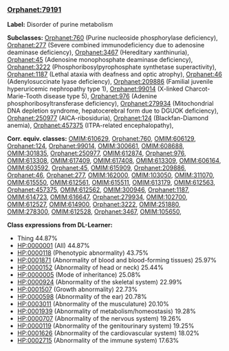 
### [Orphanet:79191](http://www.orpha.net/ORDO/Orphanet_79191)
**Label:** Disorder of purine metabolism

**Subclasses:** [Orphanet:760](http://www.orpha.net/ORDO/Orphanet_760) (Purine nucleoside phosphorylase deficiency), [Orphanet:277](http://www.orpha.net/ORDO/Orphanet_277) (Severe combined immunodeficiency due to adenosine deaminase deficiency), [Orphanet:3467](http://www.orpha.net/ORDO/Orphanet_3467) (Hereditary xanthinuria), [Orphanet:45](http://www.orpha.net/ORDO/Orphanet_45) (Adenosine monophosphate deaminase deficiency), [Orphanet:3222](http://www.orpha.net/ORDO/Orphanet_3222) (Phosphoribosylpyrophosphate synthetase superactivity), [Orphanet:1187](http://www.orpha.net/ORDO/Orphanet_1187) (Lethal ataxia with deafness and optic atrophy), [Orphanet:46](http://www.orpha.net/ORDO/Orphanet_46) (Adenylosuccinate lyase deficiency), [Orphanet:209886](http://www.orpha.net/ORDO/Orphanet_209886) (Familial juvenile hyperuricemic nephropathy type 1), [Orphanet:99014](http://www.orpha.net/ORDO/Orphanet_99014) (X-linked Charcot-Marie-Tooth disease type 5), [Orphanet:976](http://www.orpha.net/ORDO/Orphanet_976) (Adenine phosphoribosyltransferase deficiency), [Orphanet:279934](http://www.orpha.net/ORDO/Orphanet_279934) (Mitochondrial DNA depletion syndrome, hepatocerebral form due to DGUOK deficiency), [Orphanet:250977](http://www.orpha.net/ORDO/Orphanet_250977) (AICA-ribosiduria), [Orphanet:124](http://www.orpha.net/ORDO/Orphanet_124) (Blackfan-Diamond anemia), [Orphanet:457375](http://www.orpha.net/ORDO/Orphanet_457375) (ITPA-related encephalopathy), 

**Corr. equiv. classes:** [OMIM:610629](http://purl.obolibrary.org/obo/OMIM_610629), [Orphanet:760](http://www.orpha.net/ORDO/Orphanet_760), [OMIM:606129](http://purl.obolibrary.org/obo/OMIM_606129), [Orphanet:124](http://www.orpha.net/ORDO/Orphanet_124), [Orphanet:99014](http://www.orpha.net/ORDO/Orphanet_99014), [OMIM:300661](http://purl.obolibrary.org/obo/OMIM_300661), [OMIM:608688](http://purl.obolibrary.org/obo/OMIM_608688), [OMIM:301835](http://purl.obolibrary.org/obo/OMIM_301835), [Orphanet:250977](http://www.orpha.net/ORDO/Orphanet_250977), [OMIM:612874](http://purl.obolibrary.org/obo/OMIM_612874), [Orphanet:976](http://www.orpha.net/ORDO/Orphanet_976), [OMIM:613308](http://purl.obolibrary.org/obo/OMIM_613308), [OMIM:617409](http://purl.obolibrary.org/obo/OMIM_617409), [OMIM:617408](http://purl.obolibrary.org/obo/OMIM_617408), [OMIM:613309](http://purl.obolibrary.org/obo/OMIM_613309), [OMIM:606164](http://purl.obolibrary.org/obo/OMIM_606164), [OMIM:603592](http://purl.obolibrary.org/obo/OMIM_603592), [Orphanet:45](http://www.orpha.net/ORDO/Orphanet_45), [OMIM:615909](http://purl.obolibrary.org/obo/OMIM_615909), [Orphanet:209886](http://www.orpha.net/ORDO/Orphanet_209886), [Orphanet:46](http://www.orpha.net/ORDO/Orphanet_46), [Orphanet:277](http://www.orpha.net/ORDO/Orphanet_277), [OMIM:162000](http://purl.obolibrary.org/obo/OMIM_162000), [OMIM:103050](http://purl.obolibrary.org/obo/OMIM_103050), [OMIM:311070](http://purl.obolibrary.org/obo/OMIM_311070), [OMIM:615550](http://purl.obolibrary.org/obo/OMIM_615550), [OMIM:612561](http://purl.obolibrary.org/obo/OMIM_612561), [OMIM:615511](http://purl.obolibrary.org/obo/OMIM_615511), [OMIM:613179](http://purl.obolibrary.org/obo/OMIM_613179), [OMIM:612563](http://purl.obolibrary.org/obo/OMIM_612563), [Orphanet:457375](http://www.orpha.net/ORDO/Orphanet_457375), [OMIM:612562](http://purl.obolibrary.org/obo/OMIM_612562), [OMIM:300946](http://purl.obolibrary.org/obo/OMIM_300946), [Orphanet:1187](http://www.orpha.net/ORDO/Orphanet_1187), [OMIM:614723](http://purl.obolibrary.org/obo/OMIM_614723), [OMIM:616647](http://purl.obolibrary.org/obo/OMIM_616647), [Orphanet:279934](http://www.orpha.net/ORDO/Orphanet_279934), [OMIM:102700](http://purl.obolibrary.org/obo/OMIM_102700), [OMIM:612527](http://purl.obolibrary.org/obo/OMIM_612527), [OMIM:614900](http://purl.obolibrary.org/obo/OMIM_614900), [Orphanet:3222](http://www.orpha.net/ORDO/Orphanet_3222), [OMIM:251880](http://purl.obolibrary.org/obo/OMIM_251880), [OMIM:278300](http://purl.obolibrary.org/obo/OMIM_278300), [OMIM:612528](http://purl.obolibrary.org/obo/OMIM_612528), [Orphanet:3467](http://www.orpha.net/ORDO/Orphanet_3467), [OMIM:105650](http://purl.obolibrary.org/obo/OMIM_105650), 

**Class expressions from DL-Learner:**

- Thing 44.87%
- [HP:0000001](http://purl.obolibrary.org/obo/HP_0000001) (All) 44.87%
- [HP:0000118](http://purl.obolibrary.org/obo/HP_0000118) (Phenotypic abnormality) 43.75%
- [HP:0001871](http://purl.obolibrary.org/obo/HP_0001871) (Abnormality of blood and blood-forming tissues) 25.97%
- [HP:0000152](http://purl.obolibrary.org/obo/HP_0000152) (Abnormality of head or neck) 25.44%
- [HP:0000005](http://purl.obolibrary.org/obo/HP_0000005) (Mode of inheritance) 25.08%
- [HP:0000924](http://purl.obolibrary.org/obo/HP_0000924) (Abnormality of the skeletal system) 22.99%
- [HP:0001507](http://purl.obolibrary.org/obo/HP_0001507) (Growth abnormality) 22.73%
- [HP:0000598](http://purl.obolibrary.org/obo/HP_0000598) (Abnormality of the ear) 20.78%
- [HP:0003011](http://purl.obolibrary.org/obo/HP_0003011) (Abnormality of the musculature) 20.10%
- [HP:0001939](http://purl.obolibrary.org/obo/HP_0001939) (Abnormality of metabolism/homeostasis) 19.28%
- [HP:0000707](http://purl.obolibrary.org/obo/HP_0000707) (Abnormality of the nervous system) 19.26%
- [HP:0000119](http://purl.obolibrary.org/obo/HP_0000119) (Abnormality of the genitourinary system) 19.25%
- [HP:0001626](http://purl.obolibrary.org/obo/HP_0001626) (Abnormality of the cardiovascular system) 18.02%
- [HP:0002715](http://purl.obolibrary.org/obo/HP_0002715) (Abnormality of the immune system) 17.63%


